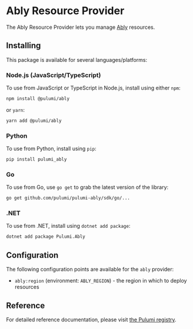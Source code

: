 # Ably Resource Provider

The Ably Resource Provider lets you manage [Ably](http://example.com) resources.

## Installing

This package is available for several languages/platforms:

### Node.js (JavaScript/TypeScript)

To use from JavaScript or TypeScript in Node.js, install using either `npm`:

```bash
npm install @pulumi/ably
```

or `yarn`:

```bash
yarn add @pulumi/ably
```

### Python

To use from Python, install using `pip`:

```bash
pip install pulumi_ably
```

### Go

To use from Go, use `go get` to grab the latest version of the library:

```bash
go get github.com/pulumi/pulumi-ably/sdk/go/...
```

### .NET

To use from .NET, install using `dotnet add package`:

```bash
dotnet add package Pulumi.Ably
```

## Configuration

The following configuration points are available for the `ably` provider:

- `ably:region` (environment: `ABLY_REGION`) - the region in which to deploy resources

## Reference

For detailed reference documentation, please visit [the Pulumi registry](https://www.pulumi.com/registry/packages/ably/api-docs/).
